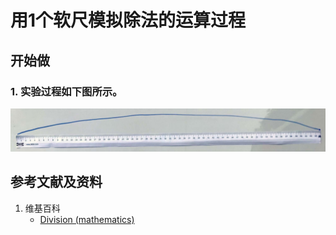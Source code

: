 # 用1个软尺模拟除法的运算过程

## 开始做

### 1. 实验过程如下图所示。

![](/images/数轴(一维坐标系)/用1个软尺模拟除法的运算过程/1a1.jpg)

## 参考文献及资料

1. 维基百科
	- [Division (mathematics)](https://en.wikipedia.org/wiki/Division_(mathematics)) 

